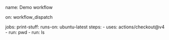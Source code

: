 name: Demo workflow

on: workflow_dispatch

jobs: 
  print-stuff: 
    runs-on: ubuntu-latest
    steps: 
      - uses: actions/checkout@v4
      - run: pwd
      - run: ls
